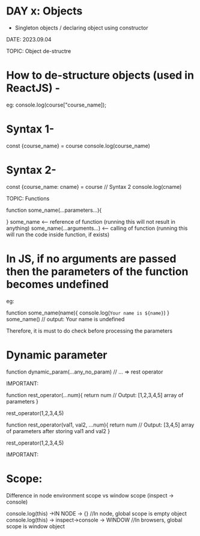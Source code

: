 # DAY x: Objects
* Singleton objects / declaring object using constructor

DATE: 2023.09.04

TOPIC:  Object de-structre

#  How to de-structure objects (used in ReactJS) -
eg: 
console.log(course["course_name]);

# Syntax 1-
const {course_name} = course
console.log(course_name)

# Syntax 2-
const {course_name: cname} = course         // Syntax 2
console.log(cname)

TOPIC:  Functions

function some_name(...parameters...){

}
some_name   <-- reference of function (running this will not result in anything)
some_name(...arguments...) <-- calling of function (running this will run the code inside function, if exists)

# In JS, if no arguments are passed then the parameters of the function becomes undefined
eg: 

function some_name(name){
    console.log(`Your name is ${name}`)
}
some_name()                                     // output: Your name is undefined

Therefore, it is must to do check before processing the parameters

# Dynamic parameter

function dynamic_param(...any_no_param)         // ... => rest operator

IMPORTANT: 

function rest_operator(...num){
    return num                                  // Output: [1,2,3,4,5] array of parameters
}

rest_operator(1,2,3,4,5)

function rest_operator(val1, val2, ...num){
    return num                                  // Output: [3,4,5] array of parameters after storing val1 and val2
}

rest_operator(1,2,3,4,5)

IMPORTANT:
# Scope: 
Difference in node environment scope vs window scope (inspect -> console)

console.log(this) ->IN NODE -> {}                       //In node, global scope is empty object           
console.log(this) -> inspect->console -> WINDOW         //In browsers, global scope is window object 

